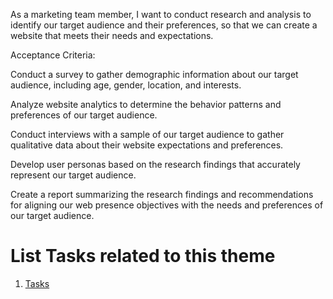 As a marketing team member, I want to conduct research and analysis to identify our target audience and their preferences, so that we can create a website that meets their needs and expectations.

Acceptance Criteria:

Conduct a survey to gather demographic information about our target audience, including age, gender, location, and interests.

Analyze website analytics to determine the behavior patterns and preferences of our target audience.

Conduct interviews with a sample of our target audience to gather qualitative data about their website expectations and preferences.

Develop user personas based on the research findings that accurately represent our target audience.

Create a report summarizing the research findings and recommendations for aligning our web presence objectives with the needs and preferences of our target audience.


# List Tasks related to this theme
1. [Tasks](documentation/templates/theme/initiatives/epics/stories/tasks/task_template.md)

